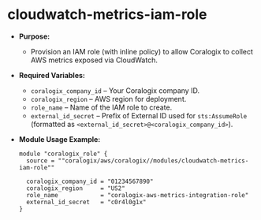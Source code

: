 # cloudwatch-metrics-iam-role

- **Purpose:**
  - Provision an IAM role (with inline policy) to allow Coralogix to collect AWS metrics exposed via CloudWatch.

- **Required Variables:**
  - `coralogix_company_id` – Your Coralogix company ID.
  - `coralogix_region` – AWS region for deployment.
  - `role_name` – Name of the IAM role to create.
  - `external_id_secret` – Prefix of External ID used for `sts:AssumeRole` (formatted as `<external_id_secret>@<coralogix_company_id>`).

- **Module Usage Example:**

  ```hcl
  module "coralogix_role" {
    source = ""coralogix/aws/coralogix//modules/cloudwatch-metrics-iam-role""

    coralogix_company_id = "01234567890"
    coralogix_region     = "US2"
    role_name            = "coralogix-aws-metrics-integration-role"
    external_id_secret   = "c0r4l0g1x"
  }
